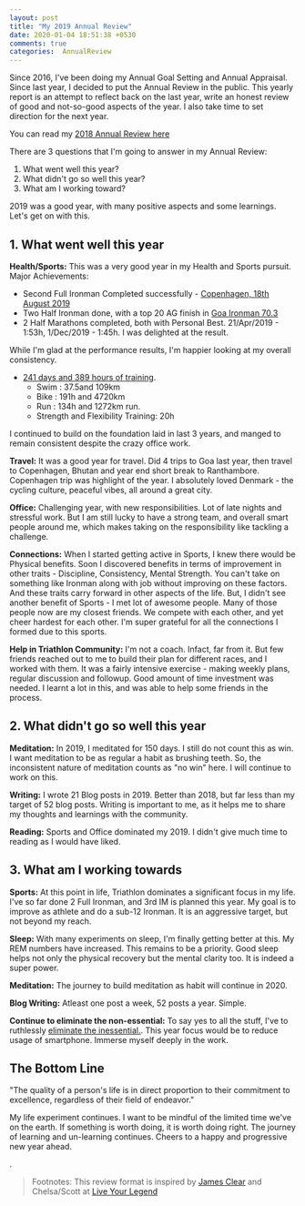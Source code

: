 ```yaml
---
layout: post
title: "My 2019 Annual Review"
date: 2020-01-04 18:51:38 +0530
comments: true
categories:  AnnualReview
---
```


Since 2016, I've been doing my Annual Goal Setting and Annual Appraisal. Since last year, I decided to put the Annual Review in the public.
This yearly report is an attempt to reflect back on the last year, write an honest review of good and not-so-good aspects of the year. I also take time to set direction for the next year.

You can read my [2018 Annual Review here](my-2018-annual-review.html)


There are 3 questions that I'm going to answer in my Annual Review:

1. What went well this year?
2. What didn't go so well this year?
3. What am I working toward?

2019 was a good year, with many positive aspects and some learnings. 
Let's get on with this.

<!--more-->

## 1. What went well this year
**Health/Sports:** This was a very good year in my Health and Sports pursuit. Major Achievements:

+ Second Full Ironman Completed successfully - [Copenhagen, 18th August 2019](https://jigyasu.com/ironman/race%20reports/ironman-copenhagen-aug-19-race-report.html)
+ Two Half Ironman done, with a top 20 AG finish in [Goa Ironman 70.3](https://jigyasu.com/ironman/race%20reports/ironman70-dot-3-goa-oct-19-race-report.html)
+ 2 Half Marathons completed, both with Personal Best. 21/Apr/2019 - 1:53h, 1/Dec/2019 - 1:45h. I was delighted at the result. 

While I'm glad at the performance results, I'm happier looking at my overall consistency. 

+ [241 days and 389 hours of training](https://www.instagram.com/p/B640ZALF36W/?utm_source=ig_web_copy_link).
  - Swim : 37.5and 109km
  - Bike : 191h and 4720km
  - Run : 134h and 1272km run.
  - Strength and Flexibility Training: 20h

I continued to build on the foundation laid in last 3 years, and manged to remain consistent despite the crazy office work. 


**Travel:** It was a good year for travel. Did 4 trips to Goa last year, then travel to Copenhagen, Bhutan and year end short break to Ranthambore. Copenhagen trip was highlight of the year. I absolutely loved Denmark - the cycling culture, peaceful vibes, all around a great city. 

**Office:** Challenging year, with new responsibilities. Lot of late nights and stressful work. But I am still lucky to have a strong team, and overall smart people around me, which makes taking on the responsibility like tackling a challenge. 

**Connections:** When I started getting active in Sports, I knew there would be Physical benefits. Soon I discovered benefits in terms of improvement in other traits -  Discipline, Consistency, Mental Strength. You can't take on something like Ironman along with job without improving on these factors. And these traits carry forward in other aspects of the life. But, I didn't see another benefit of Sports - I met lot of awesome people. Many of those people now are my closest friends. We compete with each other, and yet cheer hardest for each other. I'm super grateful for all the connections I formed due to this sports. 

**Help in Triathlon Community:** I'm not a coach. Infact, far from it. But few friends reached out to me to build their plan for different races, and I worked with them. It was a fairly intensive exercise - making weekly plans, regular discussion and followup. Good amount of time investment was needed. I learnt a lot in this, and was able to help some friends in the process. 

## 2. What didn't go so well this year
**Meditation:** In 2019, I meditated for 150 days. I still do not count this as win. I want meditation to be as regular a habit as brushing teeth. So, the inconsistent nature of meditation counts as "no win" here. I will continue to work on this.

**Writing:** I wrote 21 Blog posts in 2019. Better than 2018, but far less than my target of 52 blog posts. Writing is important to me, as it helps me to share my thoughts and learnings with the community. 

**Reading:** Sports and Office dominated my 2019. I didn't give much time to reading as I would have liked. 

## 3. What am I working towards

**Sports:** At this point in life, Triathlon dominates a significant focus in my life. I've so far done 2 Full Ironman, and 3rd IM is planned this year. My goal is to improve as athlete and do a sub-12 Ironman. It is an aggressive target, but not beyond my reach. 

**Sleep:** With many experiments on sleep, I'm finally getting better at this. My REM numbers have increased. This remains to be a priority. Good sleep helps not only the physical recovery but the mental clarity too. It is indeed a super power.

**Meditation:** The journey to build meditation as habit will continue in 2020. 

**Blog Writing:** Atleast one post a week, 52 posts a year. Simple.

**Continue to eliminate the non-essential:** To say yes to all the stuff, I've to ruthlessly [eliminate the inessential.](http://jigyasu.com/habits/my-not-to-do-list.html). This year focus would be to reduce usage of smartphone. Immerse myself deeply in the work.


## The Bottom Line
"The quality of a person's life is in direct proportion to their commitment to excellence, regardless of their field of endeavor."


My life experiment continues. I want to be mindful of the limited time we've on the earth. If something is worth doing, it is worth doing right. The journey of learning and un-learning continues.
Cheers to a happy and progressive new year ahead.

   
   
   
   
   
.

> Footnotes: This review format is inspired by [James Clear](https://jamesclear.com/2018-annual-review) and Chelsa/Scott at [Live Your Legend](https://liveyourlegend.net/my-2018-annual-reflection-review-and-2019-intention-setting/)
